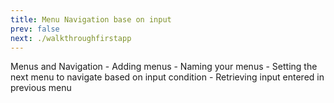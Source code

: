 ```yaml
---
title: Menu Navigation base on input
prev: false
next: ./walkthroughfirstapp
--- 
```

    
    
    
 Menus and Navigation
    - Adding menus
    - Naming your menus
    - Setting the next menu to navigate based on input condition
    - Retrieving input entered in previous menu